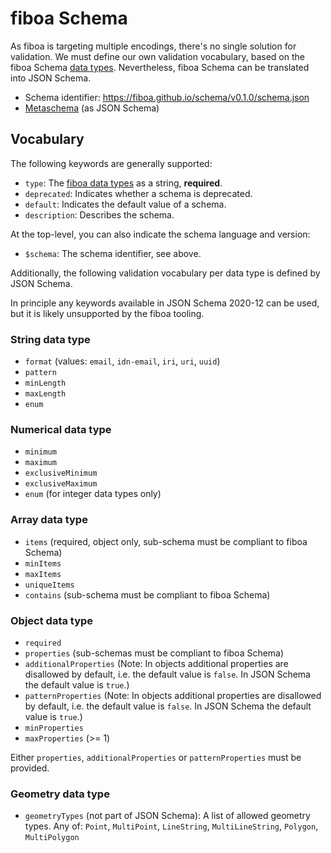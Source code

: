 # fiboa Schema

As fiboa is targeting multiple encodings, there's no single solution for validation.
We must define our own validation vocabulary, based on the fiboa Schema [data types](datatypes.md).
Nevertheless, fiboa Schema can be translated into JSON Schema.

- Schema identifier: <https://fiboa.github.io/schema/v0.1.0/schema.json>
- [Metaschema](https://fiboa.github.io/schema/v0.1.0/schema.json) (as JSON Schema)

## Vocabulary

The following keywords are generally supported:

- `type`: The [fiboa data types](datatypes.md) as a string, **required**.
- `deprecated`: Indicates whether a schema is deprecated.
- `default`: Indicates the default value of a schema.
- `description`: Describes the schema.

At the top-level, you can also indicate the schema language and version:

- `$schema`: The schema identifier, see above.

Additionally, the following validation vocabulary per data type is defined by JSON Schema.

In principle any keywords available in JSON Schema 2020-12 can be used,
but it is likely unsupported by the fiboa tooling.

### String data type

- `format` (values: `email`, `idn-email`, `iri`, `uri`, `uuid`)
- `pattern`
- `minLength`
- `maxLength`
- `enum`

### Numerical data type

- `minimum`
- `maximum`
- `exclusiveMinimum`
- `exclusiveMaximum`
- `enum` (for integer data types only)

### Array data type

- `items` (required, object only, sub-schema must be compliant to fiboa Schema)
- `minItems`
- `maxItems`
- `uniqueItems`
- `contains` (sub-schema must be compliant to fiboa Schema)

### Object data type

- `required`
- `properties` (sub-schemas must be compliant to fiboa Schema)
- `additionalProperties`
  (Note: In objects additional properties are disallowed by default, i.e. the default value is `false`.
  In JSON Schema the default value is `true`.)
- `patternProperties`
  (Note: In objects additional properties are disallowed by default, i.e. the default value is `false`.
  In JSON Schema the default value is `true`.)
- `minProperties`
- `maxProperties` (>= 1)

Either `properties`, `additionalProperties` or `patternProperties` must be provided.

### Geometry data type

- `geometryTypes` (not part of JSON Schema):
  A list of allowed geometry types.
  Any of: `Point`, `MultiPoint`, `LineString`, `MultiLineString`, `Polygon`, `MultiPolygon`
